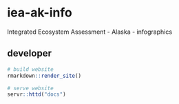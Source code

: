 # iea-ak-info
Integrated Ecosystem Assessment - Alaska - infographics

## developer

```r
# build website
rmarkdown::render_site()

# serve website
servr::httd("docs")
```
